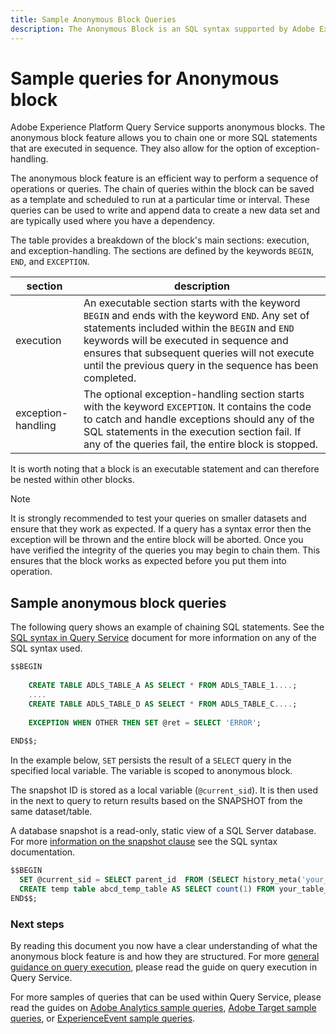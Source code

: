 ```yaml
---
title: Sample Anonymous Block Queries
description: The Anonymous Block is an SQL syntax supported by Adobe Experience Platform Query Service, which allows you to efficiently execute a sequence of queries 
---
```

# Sample queries for Anonymous block

Adobe Experience Platform Query Service supports anonymous blocks. The anonymous block feature allows you to chain one or more SQL statements that are executed in sequence. They also allow for the option of exception-handling.

The anonymous block feature is an efficient way to perform a sequence of operations or queries. The chain of queries within the block can be saved as a template and scheduled to run at a particular time or interval. These queries can be used to write and append data to create a new data set and are typically used where you have a dependency.

The table provides a breakdown of the block's main sections: execution, and exception-handling. The sections are defined by the keywords `BEGIN`, `END`, and `EXCEPTION`. 

| section  | description |
|---|---|
| execution  | An executable section starts with the keyword `BEGIN` and ends with the keyword `END`. Any set of statements included within the `BEGIN` and `END` keywords will be executed in sequence and ensures that subsequent queries will not execute until the previous query in the sequence has been completed. |
| exception-handling  | The optional exception-handling section starts with the keyword `EXCEPTION`. It contains the code to catch and handle exceptions should any of the SQL statements in the execution section fail. If any of the queries fail, the entire block is stopped. |

It is worth noting that a block is an executable statement and can therefore be nested within other blocks.

>[!NOTE]
>
> It is strongly recommended to test your queries on smaller datasets and ensure that they work as expected. If a query has a syntax error then the exception will be thrown and the entire block will be aborted. Once you have verified the integrity of the queries you may begin to chain them. This ensures that the block works as expected before you put them into operation.

## Sample anonymous block queries 

The following query shows an example of chaining SQL statements. See the [SQL syntax in Query Service](../sql/syntax.md) document for more information on any of the SQL syntax used.

```SQL
$$BEGIN
     
    CREATE TABLE ADLS_TABLE_A AS SELECT * FROM ADLS_TABLE_1....;
    ....
    CREATE TABLE ADLS_TABLE_D AS SELECT * FROM ADLS_TABLE_C....;
     
    EXCEPTION WHEN OTHER THEN SET @ret = SELECT 'ERROR';
     
END$$;
```

<!-- The block below uses `SET` to persist the result of a select query with a variable. It is used in the anonymous block to store the response from a query as a local variable for use with the `SNAPSHOT` feature. -->

In the example below, `SET` persists the result of a `SELECT` query in the specified local variable. The variable is scoped to anonymous block.

The snapshot ID is stored as a local variable (`@current_sid`). It is then used in the next to query to return results based on the SNAPSHOT from the same dataset/table.

A database snapshot is a read-only, static view of a SQL Server database. For more [information on the snapshot clause](../sql/syntax.md#SNAPSHOT-clause) see the SQL syntax documentation.

```SQL
$$BEGIN                                             
  SET @current_sid = SELECT parent_id  FROM (SELECT history_meta('your_table_name')) WHERE  is_current = true;
  CREATE temp table abcd_temp_table AS SELECT count(1) FROM your_table_name  SNAPSHOT SINCE @current_sid;                                                                                                     
END$$;
```

### Next steps

By reading this document you now have a clear understanding of what the anonymous block feature is and how they are structured. For more [general guidance on query execution](./writing-queries.md), please read the guide on query execution in Query Service.

For more samples of queries that can be used within Query Service, please read the guides on [Adobe Analytics sample queries](./adobe-analytics.md), [Adobe Target sample queries](./adobe-target.md), or [ExperienceEvent sample queries](./experience-event-queries.md).
